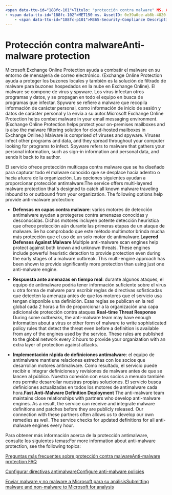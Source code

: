 ```yaml
---
<span data-ttu-id="188fc-101">Título: "protección contra malware" MS. Author: krowley Author: kccross Manager: laurawi ms. Date: 11/17/2014 ms. Audience: ITPro ms. topic: artículo ms. Service: O365-seccomp ms. Custom: TN2DMC localization_priority: normal Search. appverid:</span><span class="sxs-lookup"><span data-stu-id="188fc-101">title: "Anti-malware protection" ms.author: krowley author: kccross manager: laurawi ms.date: 11/17/2014 ms.audience: ITPro ms.topic: article ms.service: O365-seccomp ms.custom: TN2DMC localization_priority: Normal search.appverid:</span></span>
- <span data-ttu-id="188fc-102">MET150 ms. AssetID: 0e39a0ce-ab8b-4820-8b5e-93fbe1cc11e8 ms. Collection:</span><span class="sxs-lookup"><span data-stu-id="188fc-102">MET150 ms.assetid: 0e39a0ce-ab8b-4820-8b5e-93fbe1cc11e8   ms.collection:</span></span>
    - <span data-ttu-id="188fc-p101">M365-Security-Compliance Description: "Microsoft Exchange Online Protection ayuda a combatir el malware en su entorno de mensajería de correo electrónico. El malware está compuesto por virus y spyware. Los virus infectan otros programas y datos, y se propagan por el equipo en busca de programas que infecten. El spyware se refiere a un malware que recopila información personal, como la información de inicio de sesión y los datos personales, y la envía de nuevo a su autor ".</span><span class="sxs-lookup"><span data-stu-id="188fc-p101">M365-security-compliance description: "Microsoft Exchange Online Protection helps combat malware in your email messaging environment. Malware is comprised of viruses and spyware. Viruses infect other programs and data, and they spread throughout your computer looking for programs to infect. Spyware refers to malware that gathers your personal information, such as sign-in information and personal data, and sends it back to its author."</span></span>
---
```


# <a name="anti-malware-protection"></a><span data-ttu-id="188fc-107">Protección contra malware</span><span class="sxs-lookup"><span data-stu-id="188fc-107">Anti-malware protection</span></span>

<span data-ttu-id="188fc-p102">Microsoft Exchange Online Protection ayuda a combatir el malware en su entorno de mensajería de correo electrónico. (Exchange Online Protection ayuda a proteger los buzones locales y también es la solución de filtrado de malware para buzones hospedados en la nube en Exchange Online). El malware se compone de virus y spyware. Los virus infectan otros programas y datos, y se propagan en todo el equipo en busca de programas que infectar. Spyware se refiere a malware que recopila información de carácter personal, como información de inicio de sesión y datos de carácter personal y la envía a su autor.</span><span class="sxs-lookup"><span data-stu-id="188fc-p102">Microsoft Exchange Online Protection helps combat malware in your email messaging environment. (Exchange Online Protection helps protect your on-premises mailboxes and is also the malware filtering solution for cloud-hosted mailboxes in Exchange Online.) Malware is comprised of viruses and spyware. Viruses infect other programs and data, and they spread throughout your computer looking for programs to infect. Spyware refers to malware that gathers your personal information, such as sign-in information and personal data, and sends it back to its author.</span></span> 
  
<span data-ttu-id="188fc-p103">El servicio ofrece protección multicapa contra malware que se ha diseñado para capturar todo el malware conocido que se desplace hacia adentro o hacia afuera de la organización. Las opciones siguientes ayudan a proporcionar protección antimalware:</span><span class="sxs-lookup"><span data-stu-id="188fc-p103">The service offers multi-layered malware protection that's designed to catch all known malware traveling inbound to or outbound from your organization. The following options help provide anti-malware protection:</span></span>
  
- <span data-ttu-id="188fc-p104">**Defensas en capas contra malware**: varios motores de detección antimalware ayudan a protegerse contra amenazas conocidas y desconocidas. Dichos motores incluyen potente detección heurística que ofrece protección aún durante las primeras etapas de un ataque de malware. Se ha comprobado que este método multimotor brinda mucha más protección que el uso de un solo motor de antimalware.</span><span class="sxs-lookup"><span data-stu-id="188fc-p104">**Layered Defenses Against Malware** Multiple anti-malware scan engines help protect against both known and unknown threats. These engines include powerful heuristic detection to provide protection even during the early stages of a malware outbreak. This multi-engine approach has been shown to provide significantly more protection than using just one anti-malware engine.</span></span> 
    
- <span data-ttu-id="188fc-p105">**Respuesta ante amenazas en tiempo real**: durante algunos ataques, el equipo de antimalware podría tener información suficiente sobre el virus u otra forma de malware para escribir reglas de directivas sofisticadas que detecten la amenaza antes de que los motores que el servicio usa tengan disponible una definición. Esas reglas se publican en la red global cada 2 horas a fin de proporcionar a la organización una capa adicional de protección contra ataques.</span><span class="sxs-lookup"><span data-stu-id="188fc-p105">**Real-time Threat Response** During some outbreaks, the anti-malware team may have enough information about a virus or other form of malware to write sophisticated policy rules that detect the threat even before a definition is available from any of the engines used by the service. These rules are published to the global network every 2 hours to provide your organization with an extra layer of protection against attacks.</span></span> 
    
- <span data-ttu-id="188fc-p106">**Implementación rápida de definiciones antimalware**: el equipo de antimalware mantiene relaciones estrechas con los socios que desarrollan motores antimalware. Como resultado, el servicio puede recibir e integrar definiciones y revisiones de malware antes de que se lancen al público. Nuestra conexión con esos socios a menudo también nos permite desarrollar nuestras propias soluciones. El servicio busca definiciones actualizadas en todos los motores de antimalware cada hora.</span><span class="sxs-lookup"><span data-stu-id="188fc-p106">**Fast Anti-Malware Definition Deployment** The anti-malware team maintains close relationships with partners who develop anti-malware engines. As a result, the service can receive and integrate malware definitions and patches before they are publicly released. Our connection with these partners often allows us to develop our own remedies as well. The service checks for updated definitions for all anti-malware engines every hour.</span></span> 
    
<span data-ttu-id="188fc-123">Para obtener más información acerca de la protección antimalware, consulte los siguientes temas:</span><span class="sxs-lookup"><span data-stu-id="188fc-123">For more information about anti-malware protection, see the following topics:</span></span> 
  
[<span data-ttu-id="188fc-124">Preguntas más frecuentes sobre protección contra malware</span><span class="sxs-lookup"><span data-stu-id="188fc-124">Anti-malware protection FAQ </span></span>](anti-malware-protection-faq-eop.md)
  
[<span data-ttu-id="188fc-125">Configurar directivas antimalware</span><span class="sxs-lookup"><span data-stu-id="188fc-125">Configure anti-malware policies</span></span>](configure-anti-malware-policies.md)
  
[<span data-ttu-id="188fc-126">Enviar malware y no malware a Microsoft para su análisis</span><span class="sxs-lookup"><span data-stu-id="188fc-126">Submitting malware and non-malware to Microsoft for analysis</span></span>](submitting-malware-and-non-malware-to-microsoft-for-analysis.md)
  

